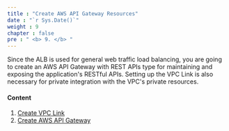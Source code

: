 ```yaml
---
title : "Create AWS API Gateway Resources"
date : "`r Sys.Date()`"
weight : 9
chapter : false
pre : " <b> 9. </b> "
---
```


Since the ALB is used for general web traffic load balancing, you are going to create an AWS API Gateway with REST APIs type for maintaining and exposing the application's RESTful APIs. Setting up the VPC Link is also necessary for private integration with the VPC's private resources.

#### Content

1. [Create VPC Link](1-create-vpc-link)
2. [Create AWS API Gateway](2-create-aws-api-gateway)

